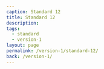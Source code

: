 ```yaml
---
caption: Standard 12
title: Standard 12
description:
tags:
  - standard
  - version-1
layout: page
permalink: /version-1/standard-12/
back: /version-1/
---
```

